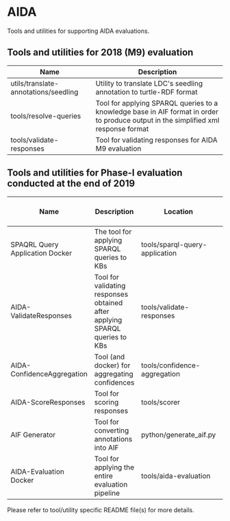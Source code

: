 # AIDA

Tools and utilities for supporting AIDA evaluations.

## Tools and utilities for 2018 (M9) evaluation

| Name | Description |
|---|---|
| utils/translate-annotations/seedling | Utility to translate LDC's seedling annotation to turtle-RDF format |
| tools/resolve-queries                | Tool for applying SPARQL queries to a knowledge base in AIF format in order to produce output in the simplified xml response format |
| tools/validate-responses             | Tool for validating responses for AIDA M9 evaluation |

## Tools and utilities for Phase-I evaluation conducted at the end of 2019

| Name | Description | Location | Latest release branch |
|---|---|---|---|
| SPAQRL Query Application Docker | The tool for applying SPARQL queries to KBs | tools/sparql-query-application | AIDAQA-v2019.2.5 |
| AIDA-ValidateResponses | Tool for validating responses obtained after applying SPARQL queries to KBs | tools/validate-responses | AIDAVR-v2019.0.3 |
| AIDA-ConfidenceAggregation | Tool (and docker) for aggregating confidences | tools/confidence-aggregation | AIDACA-v2019.0.2 |
| AIDA-ScoreResponses | Tool for scoring responses | tools/scorer | AIDASR-v2019.2.1 |
| AIF Generator | Tool for converting annotations into AIF | python/generate_aif.py | AIDAAG-v2019.0.1 |
| AIDA-Evaluation Docker | Tool for applying the entire evaluation pipeline | tools/aida-evaluation | AIDAED-v2019.0.1 |

Please refer to tool/utility specific README file(s) for more details.
